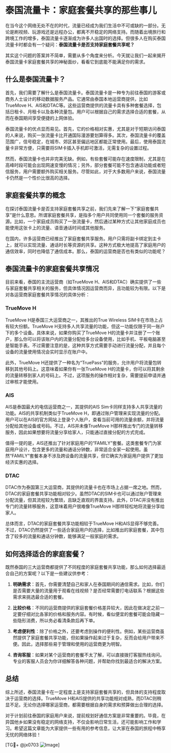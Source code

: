 # 泰国流量卡：家庭套餐共享的那些事儿

在当今这个网络无处不在的时代，流量已经成为我们生活中不可或缺的一部分。无论是刷视频、玩游戏还是远程办公，都离不开稳定的网络支持。而随着出境旅行和跨境工作的增多，泰国流量卡逐渐成为许多人出国时的选择。但很多人在购买泰国流量卡时都会有一个疑问：**泰国流量卡是否支持家庭套餐共享呢？**

其实这个问题的答案并不简单，需要从多个角度来分析。今天就让我们一起来揭开泰国流量卡家庭套餐共享的神秘面纱，看看它到底能不能满足你的需求。

## 什么是泰国流量卡？

首先，我们需要了解什么是泰国流量卡。泰国流量卡是一种专为前往泰国的游客或商务人士设计的移动数据服务产品。它通常由泰国本地运营商提供，比如TrueMove H、AIS和DTAC等。这些运营商提供的流量卡具有多种套餐选择，包括日租卡、月租卡以及各种流量包。用户可以根据自己的需求选择合适的套餐，从而在泰国期间享受便捷的上网体验。

泰国流量卡的优点显而易见。首先，它的价格相对实惠，尤其是对于短期访问泰国的人来说，购买一张流量卡比开通国际漫游要划算得多。其次，泰国流量卡的覆盖范围广，信号稳定，在城市、郊区甚至偏远地区都能正常使用。最后，使用泰国流量卡非常方便，只需要将SIM卡插入手机即可激活，无需复杂的设置过程。

然而，泰国流量卡也并非完美无缺。例如，有些套餐可能存在速度限制，尤其是在高峰时段可能会出现网速变慢的情况；另外，部分套餐可能不包含通话功能或者短信服务，用户需要额外购买相关服务。尽管如此，对于大多数用户来说，泰国流量卡仍然是一个性价比很高的选择。

## 家庭套餐共享的概念

在探讨泰国流量卡是否支持家庭套餐共享之前，我们先来了解一下“家庭套餐共享”是什么意思。所谓家庭套餐共享，是指多个用户共同使用同一个套餐的服务资源。比如，一个家庭成员购买了一张流量卡，然后通过某种方式让其他家庭成员也能使用这张卡上的流量、语音通话时间或其他服务。

在国内，许多运营商已经推出了家庭套餐共享服务。用户只需将副卡绑定到主卡上，就可以实现流量、通话时长等资源的共享。这种方式极大地提高了家庭用户的通信效率，同时也降低了通信成本。那么，泰国的运营商是否也有类似的功能呢？

## 泰国流量卡的家庭套餐共享情况

目前来看，泰国的主流运营商（如TrueMove H、AIS和DTAC）确实提供了一些与家庭套餐共享相关的服务，但具体情况因运营商而异，且功能较为有限。以下是对各运营商家庭套餐共享情况的具体分析：

### TrueMove H

TrueMove H是泰国三大运营商之一，其推出的True Wireless SIM卡在市场上占有较大份额。TrueMove H支持多人共享流量的功能，但这一功能仅限于同一账户下的多个设备。具体来说，如果你购买了TrueMove H的流量卡并注册了一个账户，那么你可以将该账户内的流量分配给多台设备使用，比如手机、平板电脑甚至是智能手表。不过需要注意的是，这种共享方式需要手动进行流量分配，并且每个设备的流量使用情况会实时显示在账户中。

此外，TrueMove H还提供了一种名为“TruePass”的服务，允许用户将流量包转移到其他号码上。这意味着如果你有一张TrueMove H的流量卡，你可以将其剩余的流量转移到家人的号码上。不过，这项服务的操作相对复杂，需要提前申请并通过审核才能使用。

### AIS

AIS是泰国最大的电信运营商之一，其提供的AIS Sim卡同样支持多人共享流量的功能。AIS的共享机制类似于TrueMove H，即通过账户管理来实现流量的分配。用户可以在AIS的官方网站上登录个人账户，查看当前可用的流量余额，并将流量分配给其他设备或号码。不过，AIS并未像TrueMove H那样推出专门的流量转移服务，因此如果想要将流量分享给家人，只能通过直接分配的方式完成。

值得一提的是，AIS还推出了针对家庭用户的“FAMILY”套餐。这类套餐专门为家庭用户设计，包含更多的流量和通话分钟数，非常适合全家一起使用。虽然“FAMILY”套餐本身不涉及跨设备的流量共享，但它确实为家庭用户提供了更加经济实惠的选择。

### DTAC

DTAC作为泰国第三大运营商，其提供的流量卡也在市场上占据一席之地。然而，DTAC的家庭套餐共享功能相对较少。虽然DTAC的SIM卡也可以通过账户管理来分配流量，但其流程较为繁琐，且缺乏直观的界面支持。此外，DTAC并没有推出专门的流量转移服务，这意味着用户很难像TrueMove H那样轻松地将流量分享给家人。

总体而言，DTAC的家庭套餐共享功能相较于TrueMove H和AIS显得不够完善。不过，DTAC仍然提供了一些适合家庭用户的选择，比如推出的家庭套餐，其中包含了较多的流量和通话分钟数，能够满足一般家庭的需求。

## 如何选择适合的家庭套餐？

既然泰国的三大运营商都提供了不同程度的家庭套餐共享功能，那么如何选择最适合自己的方案呢？以下是一些建议供参考：

1. **明确需求**：首先，你需要清楚自己和家人在泰国期间的通信需求。比如，你们是否需要大量的流量用于观看在线视频？是否经常需要打电话联系？根据这些需求来挑选最合适的套餐。

2. **比较价格**：不同的运营商提供的家庭套餐价格差异较大，因此在做决定之前一定要仔细对比各家的价格和服务内容。有时候，看似便宜的套餐可能会隐藏一些隐形消费，所以务必看清条款后再下单。

3. **考虑便利性**：除了价格之外，还要考虑到操作的便利性。例如，某些运营商虽然提供了家庭套餐共享功能，但如果操作起来过于复杂，反而会给用户带来不便。因此，选择那些易于管理和使用的运营商更为明智。

4. **咨询客服**：如果对某个运营商的套餐不太了解，可以直接拨打客服热线询问。专业的客服人员会为你详细解答各种问题，并帮助你找到最适合的解决方案。

## 总结

综上所述，泰国流量卡在一定程度上是支持家庭套餐共享的，但具体的支持程度取决于运营商的选择。TrueMove H和AIS提供的共享功能相对成熟，而DTAC则稍显不足。无论你选择哪家运营商，都需要根据自身的需求和预算做出合理的选择。

对于计划前往泰国的家庭用户来说，提前规划好通信方案是非常重要的。毕竟，在异国他乡如果没有稳定的网络支持，不仅会影响日常生活，还可能影响工作和学习。希望这篇文章能为大家提供一些有用的参考信息，让大家在泰国的旅程中畅享无忧的网络体验！

[TG💪+ @jx0703 ![Image](https://github.com/user-attachments/assets/dbca1d08-cadb-493c-b0ec-ad6f7a83f270)]